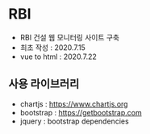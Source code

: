 # RBI
- RBI 건설 웹 모니터링 사이트 구축
- 최초 작성 : 2020.7.15
- vue to html : 2020.7.22

## 사용 라이브러리
- chartjs : https://www.chartjs.org
- bootstrap : https://getbootstrap.com
- jquery : bootstrap dependencies
